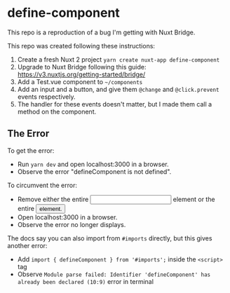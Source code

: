 # define-component

This repo is a reproduction of a bug I'm getting with Nuxt Bridge.

This repo was created following these instructions:

1. Create a fresh Nuxt 2 project `yarn create nuxt-app define-component`
2. Upgrade to Nuxt Bridge following this guide: https://v3.nuxtjs.org/getting-started/bridge/
3. Add a Test.vue component to `~/components`
4. Add an input and a button, and give them `@change` and `@click.prevent` events respectively.
5. The handler for these events doesn't matter, but I made them call a method on the component.

## The Error

To get the error:

- Run `yarn dev` and open localhost:3000 in a browser.
- Observe the error "defineComponent is not defined".

To circumvent the error:

- Remove either the entire <input> element or the entire <button> element.
- Open localhost:3000 in a browser.
- Observe the error no longer displays.

The docs say you can also import from `#imports` directly, but this gives another error:

- Add `import { defineComponent } from '#imports';` inside the `<script>` tag
- Observe `Module parse failed: Identifier 'defineComponent' has already been declared (10:9)` error in terminal
